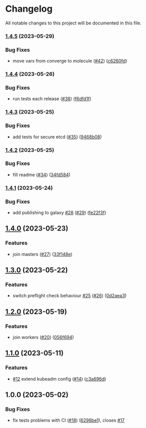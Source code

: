 # Changelog

All notable changes to this project will be documented in this file.

### [1.4.5](https://github.com/cloud-labs-infra/ansible-k8s-cluster/compare/v1.4.4...v1.4.5) (2023-05-29)


### Bug Fixes

* move vars from converge to molecule ([#42](https://github.com/cloud-labs-infra/ansible-k8s-cluster/issues/42)) ([c6260fd](https://github.com/cloud-labs-infra/ansible-k8s-cluster/commit/c6260fddd89538f953fe3de89e43b16ebe8fa27f))

### [1.4.4](https://github.com/cloud-labs-infra/ansible-k8s-cluster/compare/v1.4.3...v1.4.4) (2023-05-26)


### Bug Fixes

* run tests each release ([#38](https://github.com/cloud-labs-infra/ansible-k8s-cluster/issues/38)) ([f6dfd1f](https://github.com/cloud-labs-infra/ansible-k8s-cluster/commit/f6dfd1fbd636d5dc9c630fde0d40adaef8a6e257))

### [1.4.3](https://github.com/cloud-labs-infra/ansible-k8s-cluster/compare/v1.4.2...v1.4.3) (2023-05-25)


### Bug Fixes

* add tests for secure etcd ([#35](https://github.com/cloud-labs-infra/ansible-k8s-cluster/issues/35)) ([9468b08](https://github.com/cloud-labs-infra/ansible-k8s-cluster/commit/9468b083c4f0ed21168b44c3d004865caab05070))

### [1.4.2](https://github.com/cloud-labs-infra/ansible-k8s-cluster/compare/v1.4.1...v1.4.2) (2023-05-25)


### Bug Fixes

* fill readme ([#34](https://github.com/cloud-labs-infra/ansible-k8s-cluster/issues/34)) ([34fd584](https://github.com/cloud-labs-infra/ansible-k8s-cluster/commit/34fd584ff538d42d1c1344fa26c19074b7f81c72))

### [1.4.1](https://github.com/cloud-labs-infra/ansible-k8s-cluster/compare/v1.4.0...v1.4.1) (2023-05-24)


### Bug Fixes

* add publishing to galaxy [#28](https://github.com/cloud-labs-infra/ansible-k8s-cluster/issues/28) ([#29](https://github.com/cloud-labs-infra/ansible-k8s-cluster/issues/29)) ([fe22f3f](https://github.com/cloud-labs-infra/ansible-k8s-cluster/commit/fe22f3f40aeefd92cb9c7f6620ee8ecee21e7fd2))

## [1.4.0](https://github.com/cloud-labs-infra/ansible-k8s-cluster/compare/v1.3.0...v1.4.0) (2023-05-23)


### Features

* join masters ([#27](https://github.com/cloud-labs-infra/ansible-k8s-cluster/issues/27)) ([33f148e](https://github.com/cloud-labs-infra/ansible-k8s-cluster/commit/33f148e2cc20f666018ce330a30a292ca4b7af95))

## [1.3.0](https://github.com/cloud-labs-infra/ansible-role-k8s-cluster/compare/v1.2.0...v1.3.0) (2023-05-22)


### Features

* switch preflight check behaviour [#25](https://github.com/cloud-labs-infra/ansible-role-k8s-cluster/issues/25) ([#26](https://github.com/cloud-labs-infra/ansible-role-k8s-cluster/issues/26)) ([0d2aea3](https://github.com/cloud-labs-infra/ansible-role-k8s-cluster/commit/0d2aea3d8ccb8d38556e673d5d4042f55d1fe382))

## [1.2.0](https://github.com/cloud-labs-infra/ansible-role-k8s-cluster/compare/v1.1.0...v1.2.0) (2023-05-19)


### Features

* join workers ([#20](https://github.com/cloud-labs-infra/ansible-role-k8s-cluster/issues/20)) ([056f694](https://github.com/cloud-labs-infra/ansible-role-k8s-cluster/commit/056f694175e9daeab3d6f3856a8a211333bae4da))

## [1.1.0](https://github.com/cloud-labs-infra/ansible-role-k8s-cluster/compare/v1.0.0...v1.1.0) (2023-05-11)


### Features

* [#12](https://github.com/cloud-labs-infra/ansible-role-k8s-cluster/issues/12) extend kubeadm config ([#14](https://github.com/cloud-labs-infra/ansible-role-k8s-cluster/issues/14)) ([c3a696d](https://github.com/cloud-labs-infra/ansible-role-k8s-cluster/commit/c3a696d26c7f51ba6083bb27a9b7bb40d6a5c6a2))

## 1.0.0 (2023-05-02)


### Bug Fixes

* fix tests problems with CI ([#18](https://github.com/cloud-labs-infra/ansible-role-k8s-cluster/issues/18)) ([6298be1](https://github.com/cloud-labs-infra/ansible-role-k8s-cluster/commit/6298be10fab4df87bc4cab82c848c6273cfad187)), closes [#17](https://github.com/cloud-labs-infra/ansible-role-k8s-cluster/issues/17)
